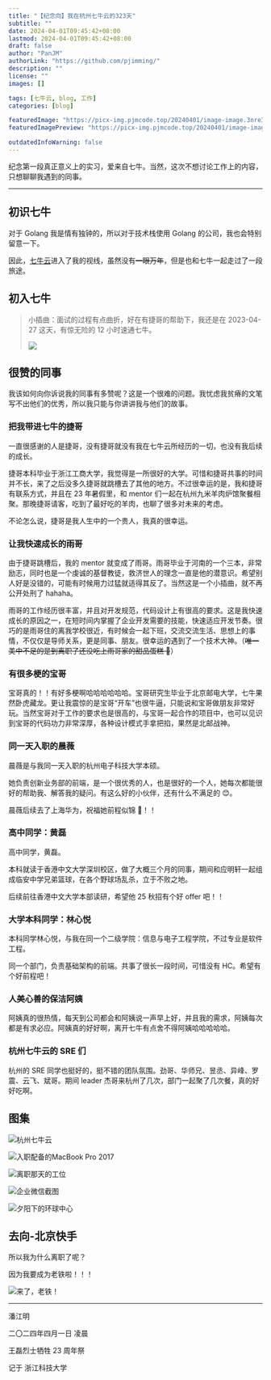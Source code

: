 ```yaml
---
title: "【纪念向】我在杭州七牛云的323天"
subtitle: ""
date: 2024-04-01T09:45:42+08:00
lastmod: 2024-04-01T09:45:42+08:00
draft: false
author: "PanJM"
authorLink: "https://github.com/pjimming/"
description: ""
license: ""
images: []

tags: [七牛云, blog, 工作]
categories: [blog]

featuredImage: "https://picx-img.pjmcode.top/20240401/image-image.3nre3uugoz.webp"
featuredImagePreview: "https://picx-img.pjmcode.top/20240401/image-image.3nre3uugoz.webp"

outdatedInfoWarning: false
---
```


纪念第一段真正意义上的实习，爱来自七牛。当然，这次不想讨论工作上的内容，只想聊聊我遇到的同事。

<!--more-->

---

## 初识七牛

对于 Golang 我是情有独钟的，所以对于技术栈使用 Golang 的公司，我也会特别留意一下。

因此，[七牛云](https://www.qiniu.com)进入了我的视线，虽然没有~~一眼万年~~，但是也和七牛一起走过了一段旅途。

## 初入七牛

> 小插曲：面试的过程有点曲折，好在有捷哥的帮助下，我还是在 2023-04-27 这天，有惊无险的 12 小时速通七牛。
>
> ![](https://picx-img.pjmcode.top/20240401/awd.2dogxjwy9q.webp)

## 很赞的同事

我该如何向你诉说我的同事有多赞呢？这是一个很难的问题。我忧虑我贫瘠的文笔写不出他们的优秀，所以我只能与你讲讲我与他们的故事。

### 把我带进七牛的捷哥

一直很感谢的人是捷哥，没有捷哥就没有我在七牛云所经历的一切，也没有我后续的成长。

捷哥本科毕业于浙江工商大学，我觉得是一所很好的大学。可惜和捷哥共事的时间并不长，来了之后没多久捷哥就跳槽去了其他的地方。不过很幸运的是，我和捷哥有联系方式，并且在 23 年暑假里，和 mentor 们一起在杭州九米羊肉炉馆聚餐相聚。那晚捷哥请客，吃到了最好吃的羊肉，也聊了很多对未来的考虑。

不论怎么说，捷哥是我人生中的一个贵人，我真的很幸运。

### 让我快速成长的雨哥

由于捷哥跳槽后，我的 mentor 就变成了雨哥。雨哥毕业于河南的一个三本，非常励志，同时也是一个虔诚的基督教徒，救济世人的理念一直是他的潜意识。希望别人好是没错的，可能有时候用力过猛就适得其反了。当然这是一个小插曲，就不再公开处刑了 hahaha。

雨哥的工作经历很丰富，并且对开发规范，代码设计上有很高的要求。这是我快速成长的原因之一，在短时间内掌握了企业开发需要的技能，快速适应开发节奏。很巧的是雨哥住的离我学校很近，有时候会一起下班，交流交流生活、思想上的事情，不仅仅是导师关系，更是同事、朋友。很幸运的遇到了一个技术大神。（~~唯一美中不足的是到离职了还没吃上雨哥家的甜品蛋糕 🎂~~）

### 有很多梗的宝哥

宝哥真的！！有好多梗啊哈哈哈哈哈哈。宝哥研究生毕业于北京邮电大学，七牛果然卧虎藏龙。更让我震惊的是宝哥“开车”也很牛逼，只能说和宝哥做朋友非常好玩。当然宝哥对于工作的要求也是很高的，与宝哥一起合作的项目中，也可以见识到宝哥的代码功力非常深厚，各种设计模式手拿把掐，果然是北邮战神。

### 同一天入职的晨薇

晨薇是与我同一天入职的杭州电子科技大学本硕。

她负责创新业务部的前端，是一个很优秀的人，也是很好的一个人，她每次都能很好的帮助我、解答我的疑问。有这么好的小伙伴，还有什么不满足的 😊。

晨薇后续去了上海华为，祝福她前程似锦 🎉！！

### 高中同学：黄磊

高中同学，黄磊。

本科就读于香港中文大学深圳校区，做了大概三个月的同事，期间和应明轩一起组成临安中学兄弟篮球，在各个野球场乱杀，立于不败之地。

后续前往香港中文大学本部读研，希望他 25 秋招有个好 offer 吧！！

### 大学本科同学：林心悦

本科同学林心悦，与我在同一个二级学院：信息与电子工程学院，不过专业是软件工程。

同一个部门，负责基础架构的前端。共事了很长一段时间，可惜没有 HC。希望有个好前程吧！

### 人美心善的保洁阿姨

阿姨真的很热情，每天到公司都会和阿姨说一声早上好，并且我的需求，阿姨每次都是有求必应。阿姨真的好好啊，离开七牛有点舍不得阿姨哈哈哈哈哈。

### 杭州七牛云的 SRE 们

杭州的 SRE 同学也挺好的，挺不错的团队氛围。劲哥、华师兄、昱丞、异峰、罗震、云飞、斌哥。期间 leader 杰哥来杭州了几次，部门一起聚了几次餐，真的好好吃啊。

## 图集

![杭州七牛云](https://picx-img.pjmcode.top/20240401/image-5.6f0gbxehhj.webp)

![入职配备的MacBook Pro 2017](https://picx-img.pjmcode.top/20240401/image-3.lvi2mr18e.webp)

![离职那天的工位](https://picx-img.pjmcode.top/20240401/image-1.7w6ldoim7o.webp)

![企业微信截图](https://picx-img.pjmcode.top/20240401/image-6.5tqspmk15z.webp)

![夕阳下的环球中心](https://picx-img.pjmcode.top/20240401/image-2.39kyczk2kb.webp)

## 去向-北京快手

所以我为什么离职了呢？

因为我要成为老铁啦！！！

![来了，老铁！](https://picx-img.pjmcode.top/20240401/image-698b168f7967ce447a17206db05e647f.3rb01ngpyk.webp)

---

潘江明

二〇二四年四月一日 凌晨

王磊烈士牺牲 23 周年祭

记于 浙江科技大学
